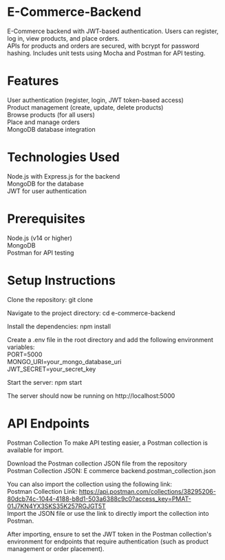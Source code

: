 # E-Commerce-Backend
E-Commerce backend with JWT-based authentication. Users can register, log in, view products, and place orders.<br>
APIs for products and orders are secured, with bcrypt for password hashing. Includes unit tests using Mocha and Postman for API testing.

# Features
User authentication (register, login, JWT token-based access) <br>
Product management (create, update, delete products) <br>
Browse products (for all users)  <br>
Place and manage orders <br>
MongoDB database integration <br>

# Technologies Used
Node.js with Express.js for the backend <br>
MongoDB for the database <br>
JWT for user authentication <br>

# Prerequisites
Node.js (v14 or higher) <br>
MongoDB  <br>
Postman for API testing <br>

# Setup Instructions

Clone the repository:
git clone 

Navigate to the project directory:
cd e-commerce-backend

Install the dependencies:
npm install

Create a .env file in the root directory and add the following environment variables: <br>
PORT=5000 <br>
MONGO_URI=your_mongo_database_uri <br>
JWT_SECRET=your_secret_key <br>

Start the server:
npm start

The server should now be running on http://localhost:5000


# API Endpoints

Postman Collection
To make API testing easier, a Postman collection is available for import.

Download the Postman collection JSON file from the repository <br>
Postman Collection JSON: E commerce backend.postman_collection.json

You can also import the collection using the following link:<br>
Postman Collection Link: https://api.postman.com/collections/38295206-80dcb74c-1044-4188-b8d1-503a6388c9c0?access_key=PMAT-01J7KN4YX3SKS35K257RGJGT5T <br>
Import the JSON file or use the link to directly import the collection into Postman.

After importing, ensure to set the JWT token in the Postman collection's environment for endpoints that require authentication (such as product management or order placement).
